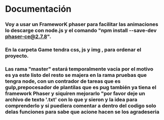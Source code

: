 # Documentación

### Voy a usar un FrameworK phaser para facilitar las animaciones lo descarge con node.js y el comando "npm install --save-dev  phaser-ce@2.7.8".
### En la carpeta Game  tendra css, js  y img , para ordenar el proyecto.

### Las rama "master" estará temporalmente vacia por el motivo es ya este listo del resto se majera en la rama pruebas que tengra node, con un contrador de tareas que es gulp,prepocesador de plantilas que es  pug también ya tiena el framework Phaser y siquiren mejorarlo "por favor deje un archivo de texto '.txt' con lo que y sieron y la idea para comprenderlo y si puediera comentar a dentro del codigo solo delas funciones para sabe que acione hacen  se los agradeseria 